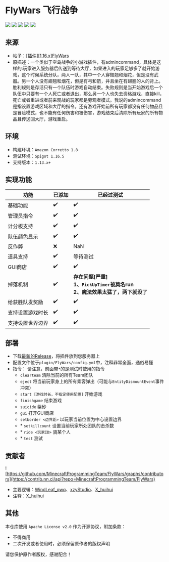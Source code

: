 # FlyWars 飞行战争

![](https://img.shields.io/badge/Spigot%2FPaper%201.13.x+-E34F26?logo=minecraft&logoColor=white)
![](https://img.shields.io/github/actions/workflow/status/MinecraftProgrammingTeam/FlyWars/maven.yml?branch=main)
![](https://img.shields.io/github/license/MinecraftProgrammingTeam/FlyWars)
![](https://img.shields.io/badge/made%20in-MPT-important)
![](https://img.shields.io/badge/made%20with%20❤-important)

## 来源
- 帖子：[[插件][1.16.x]FlyWars](https://mpt.mooncc.cn/p.php?id=2)
- 原描述：一个类似于空岛战争的小游戏插件，有admincommand，具体是这样的:玩家进入服务器后传送到等待大厅，如果进入的玩家足够多了就开始游戏，这个时候系统分队，两人一队，其中一个人穿翅翘和烟花，但是没有武器。另一个人没有翅翘和烟花，但是有弓和箭，并且坐在有翅翘的人的背上。胜利规则是存活只有一个队伍时游戏自动结束。失败规则是当开始游戏后一个队伍中只要有一个人死亡或者退出，那么另一个人也失去资格游戏，直接kill，死亡或者重进或者前来观战的玩家都是旁观者模式。我说的admincommand是指设置游戏区域和大厅的指令。还有游戏开始前所有玩家都没有任何物品且是冒险模式，也不能有任何伤害和被伤害，游戏结束后清除所有玩家的所有物品且传送回大厅，游戏重启。

## 环境
- 构建环境：`Amazon Corretto 1.8`
- 测试环境：`Spigot 1.16.5`
- 支持版本：`1.13.x+`

## 实现功能
| 功能       | 已添加 | 已经过测试                                                        |
|----------|-----|--------------------------------------------------------------|
| 基础功能     | ✔️  | ✔️                                                           |
| 管理员指令    | ✔️  | ✔️                                                           |
| 计分板支持    | ✔️  | ✔️                                                           |
| 队伍颜色显示   | ✔️  | ✔️                                                           |
| 反作弊      | ❌   | NaN                                                          |
| 道具支持     | ✔️  | 等待测试                                                         |
| GUI商店    | ✔️  | ✔️                                                           |
| 掉落机制     | ✔️  | **存在问题[严重] <br/>1、`PickUpTimer`被莫名run <br/>2、魔法效果太猛了，两下就没了** |
| 给获胜队发奖励  | ✔️  | ✔️                                                           |
| 支持设置游戏时长 | ✔️  | ✔️                                                           |
| 支持设置世界边界 | ✔️  | ✔️                                                           |

## 部署
- 下载[最新的Release](https://github.com/MinecraftProgrammingTeam/FlyWars/releases)，将插件放到您服务器上
- 配置文件位于`plugin/FlyWars/config.yml`中，注释非常全面，通俗易懂
- 指令：
  请注意，前面带`*`的是测试时使用的指令
  - `clearteam` 清除当前的所有Team团队
  - `eject` 将当前玩家身上的所有乘客弹出（可能与`EntityDismountEvent`事件冲突）
  - `start [游戏时长，不指定使用配置]` 开始游戏
  - `finishgame` 结束游戏
  - `suicide` 紫砂
  - `gui` 打开GUI商店
  - `setborder <边界距>` 以玩家当前位置为中心设置边界
  - \* `setkillcount` 设置当前玩家所处团队的击杀数
  - \* `ride <玩家ID>` 骑某个人
  - \* `test` 测试

## 贡献者

![https://github.com/MinecraftProgrammingTeam/FlyWars/graphs/contributors](https://contrib.nn.ci/api?repo=MinecraftProgrammingTeam/FlyWars)

- 主要逻辑：[WindLeaf_qwq](https://github.com/WindLeaf233)、[xzyStudio](https://github.com/Gingmzmzx)、[X_huihui](https://github.com/xiaohuihui1022)
- 注释：[X_huihui](https://github.com/xiaohuihui1022)

## 其他
本仓库使用 `Apache License v2.0` 作为开源协议，附加条款：
- 不得商用
- 二次开发或者使用时，必须保留原作者的版权声明  
  

请您保护原作者版权，感谢配合！

